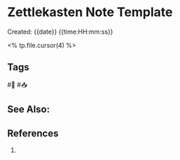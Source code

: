 # Zettlekasten Note Template
Created: {{date}} {{time:HH:mm:ss}}

<% tp.file.cursor(4) %>

## Tags
#🌱 #📥

## See Also:

## References
1. 